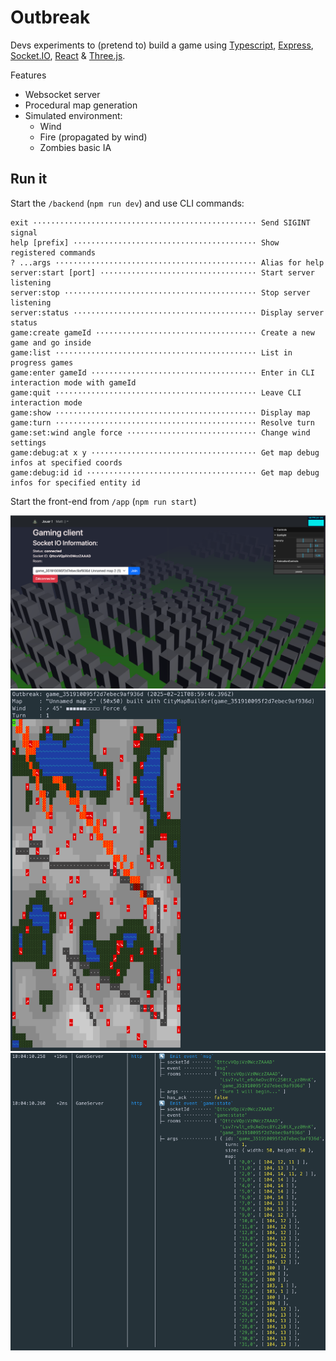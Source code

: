 # Outbreak

Devs experiments to (pretend to) build a game using [Typescript](https://www.typescriptlang.org/), [Express](https://expressjs.com/), [Socket.IO](https://socket.io/), [React](https://react.dev) & [Three.js](https://threejs.org/).

Features
- Websocket server
- Procedural map generation
- Simulated environment:
  - Wind
  - Fire (propagated by wind)
  - Zombies basic IA

## Run it

Start the `/backend` (`npm run dev`) and use CLI commands:
```
exit ·················································· Send SIGINT signal
help [prefix] ········································· Show registered commands
? ...args ············································· Alias for help
server:start [port] ··································· Start server listening
server:stop ··········································· Stop server listening
server:status ········································· Display server status
game:create gameId ···································· Create a new game and go inside
game:list ············································· List in progress games
game:enter gameId ····································· Enter in CLI interaction mode with gameId
game:quit ············································· Leave CLI interaction mode
game:show ············································· Display map
game:turn ············································· Resolve turn
game:set:wind angle force ····························· Change wind settings
game:debug:at x y ····································· Get map debug infos at specified coords
game:debug:id id ······································ Get map debug infos for specified entity id
```

Start the front-end from `/app` (`npm run start`)

![Client](about/client.png)
![Map](about/server-map.png)
![logs](about/server-logs.png)
